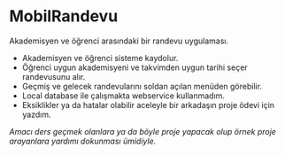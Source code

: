 # MobilRandevu
Akademisyen ve öğrenci arasındaki bir randevu uygulaması.

- Akademisyen ve öğrenci sisteme kaydolur.
- Öğrenci uygun akademisyeni ve takvimden uygun tarihi seçer randevusunu alır.
- Geçmiş ve gelecek randevularını soldan açılan menüden görebilir.
- Local database ile çalışmakta webservice kullanmadım.
- Eksiklikler ya da hatalar olabilir aceleyle bir arkadaşın proje ödevi için yazdım.

*Amacı ders geçmek olanlara ya da böyle proje yapacak olup örnek proje arayanlara yardımı dokunması ümidiyle.*
